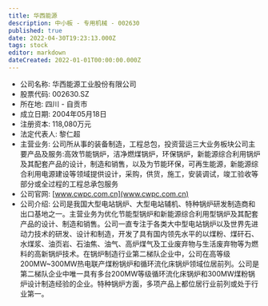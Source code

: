 ```yaml
---
title: 华西能源
description: 中小板 - 专用机械 - 002630
published: true
date: 2022-04-30T19:23:13.000Z
tags: stock
editor: markdown
dateCreated: 2022-01-01T00:00:00.000Z
---
```


- 公司名称: 华西能源工业股份有限公司
- 股票代码: 002630.SZ
- 所在地: 四川 - 自贡市
- 成立日期: 2004年05月18日
- 注册资本: 118,080万元
- 法定代表人: 黎仁超
- 主营业务: 公司所从事的装备制造，工程总包，投资营运三大业务板块公司主要产品及服务:高效节能锅炉，洁净燃煤锅炉，环保锅炉，新能源综合利用锅炉及其配套产品的设计，制造和销售，以及为节能环保，可再生能源，新能源综合利用电源建设等领域提供设计，采购，供货，施工，安装调试，竣工验收等部分或全过程的工程总承包服务
- 公司官网: [www.cwpc.com.cn](www.cwpc.com.cn)
- 公司介绍: 公司是我国大型电站锅炉、大型电站辅机、特种锅炉研发制造商和出口基地之一。主营业务为优化节能型锅炉和新能源综合利用型锅炉及其配套产品的设计、制造和销售。公司一直专注于各类大中型电站锅炉以及世界先进动力技术的研发、设计和制造，开发了具有国内领先水平的以煤粉、煤矸石、水煤浆、油页岩、石油焦、油气、高炉煤气及工业废弃物与生活废弃物等为燃料的高新锅炉技术。在锅炉制造行业第二梯队企业中，公司在高等级200MW~300MW热电联产煤粉锅炉和循环流化床锅炉领域位居前列。公司是第二梯队企业中唯一具有多台200MW等级循环流化床锅炉和300MW煤粉锅炉设计制造经验的企业。特种锅炉方面，多项产品上都位居行业前列或处于行业第一。


